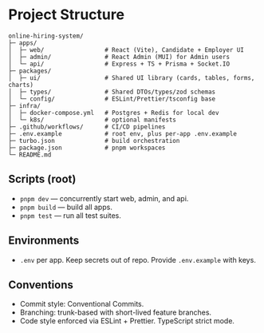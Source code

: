 # Project Structure

```
online-hiring-system/
├─ apps/
│  ├─ web/                 # React (Vite), Candidate + Employer UI
│  ├─ admin/               # React Admin (MUI) for Admin users
│  └─ api/                 # Express + TS + Prisma + Socket.IO
├─ packages/
│  ├─ ui/                  # Shared UI library (cards, tables, forms, charts)
│  ├─ types/               # Shared DTOs/types/zod schemas
│  └─ config/              # ESLint/Prettier/tsconfig base
├─ infra/
│  ├─ docker-compose.yml   # Postgres + Redis for local dev
│  └─ k8s/                 # optional manifests
├─ .github/workflows/      # CI/CD pipelines
├─ .env.example            # root env, plus per-app .env.example
├─ turbo.json              # build orchestration
├─ package.json            # pnpm workspaces
└─ README.md
```

## Scripts (root)
- `pnpm dev` — concurrently start web, admin, and api.
- `pnpm build` — build all apps.
- `pnpm test` — run all test suites.

## Environments
- `.env` per app. Keep secrets out of repo. Provide `.env.example` with keys.

## Conventions
- Commit style: Conventional Commits.
- Branching: trunk-based with short-lived feature branches.
- Code style enforced via ESLint + Prettier. TypeScript strict mode.
